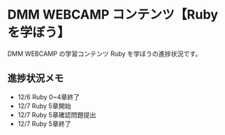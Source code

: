# DMM WEBCAMP コンテンツ【Ruby を学ぼう】

DMM WEBCAMP の学習コンテンツ Ruby を学ぼうの進捗状況です。

## 進捗状況メモ

- 12/6 Ruby 0~4章終了
- 12/7 Ruby 5章開始
- 12/7 Ruby 5章確認問題提出
- 12/7 Ruby 5章終了